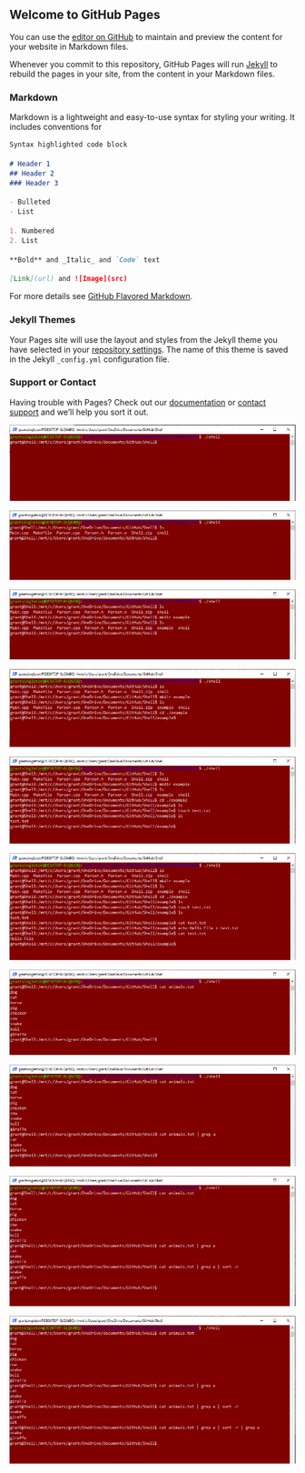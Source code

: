 ## Welcome to GitHub Pages

You can use the [editor on GitHub](https://github.com/grantsingleton/UNIX-shell/edit/master/index.md) to maintain and preview the content for your website in Markdown files.

Whenever you commit to this repository, GitHub Pages will run [Jekyll](https://jekyllrb.com/) to rebuild the pages in your site, from the content in your Markdown files.

### Markdown

Markdown is a lightweight and easy-to-use syntax for styling your writing. It includes conventions for

```markdown
Syntax highlighted code block

# Header 1
## Header 2
### Header 3

- Bulleted
- List

1. Numbered
2. List

**Bold** and _Italic_ and `Code` text

[Link](url) and ![Image](src)
```

For more details see [GitHub Flavored Markdown](https://guides.github.com/features/mastering-markdown/).

### Jekyll Themes

Your Pages site will use the layout and styles from the Jekyll theme you have selected in your [repository settings](https://github.com/grantsingleton/UNIX-shell/settings). The name of this theme is saved in the Jekyll `_config.yml` configuration file.

### Support or Contact

Having trouble with Pages? Check out our [documentation](https://help.github.com/categories/github-pages-basics/) or [contact support](https://github.com/contact) and we’ll help you sort it out.

![shell-1](./images/shell-1.PNG)

![shell-1](./images/shell-2.PNG)

![shell-1](./images/shell-3.PNG)

![shell-1](./images/shell-4.PNG)

![shell-1](./images/shell-5.PNG)

![shell-1](./images/shell-6.PNG)

![shell-1](./images/shell-7.PNG)

![shell-1](./images/shell-8.PNG)

![shell-1](./images/shell-9.PNG)

![shell-1](./images/shell-10.PNG)
